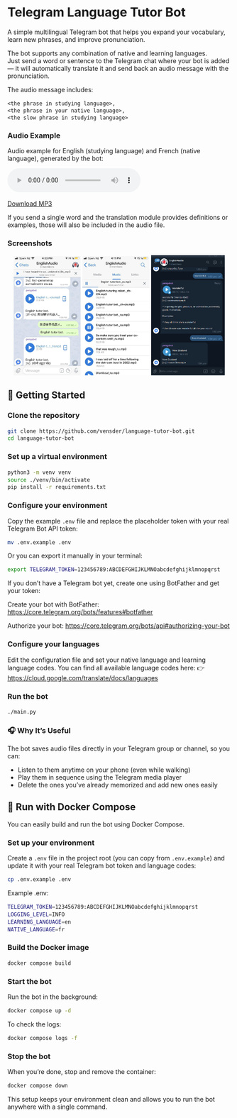 # Telegram Language Tutor Bot

A simple multilingual Telegram bot that helps you expand your vocabulary, learn new phrases, and improve pronunciation.

The bot supports any combination of native and learning languages.  
Just send a word or sentence to the Telegram chat where your bot is added — it will automatically translate it and send back an audio message with the pronunciation.

The audio message includes:

```
<the phrase in studying language>, 
<the phrase in your native language>, 
<the slow phrase in studying language>
```

### Audio Example

Audio example for English (studying language) and French (native language), generated by the bot:

<audio controls>
  <source src="examples/beautiful_city_fr.mp3" type="audio/mpeg">
  <sub>Audio element is not supported here.</sub>
</audio>

[Download MP3](examples/beautiful_city_fr.mp3)

If you send a single word and the translation module provides definitions or examples, those will also be included in the audio file.

### Screenshots

<p align="center">
  <img src="img/mobile01.jpg" alt="Mobile view 1" width="30%">
  <img src="img/mobile02.jpg" alt="Mobile view 2" width="30%">
  <img src="img/desktop02.png" alt="Desktop view" width="33%">
</p>

## 🚀 Getting Started

### Clone the repository

```sh
git clone https://github.com/vensder/language-tutor-bot.git
cd language-tutor-bot
```
### Set up a virtual environment

```sh
python3 -m venv venv
source ./venv/bin/activate
pip install -r requirements.txt
```

### Configure your environment

Copy the example `.env` file and replace the placeholder token with your real Telegram Bot API token:

```sh
mv .env.example .env
```

Or you can export it manually in your terminal:

```sh
export TELEGRAM_TOKEN=123456789:ABCDEFGHIJKLMNOabcdefghijklmnopqrst
```

If you don’t have a Telegram bot yet, create one using BotFather and get your token:

Create your bot with BotFather: https://core.telegram.org/bots/features#botfather

Authorize your bot: https://core.telegram.org/bots/api#authorizing-your-bot

### Configure your languages

Edit the configuration file and set your native language and learning language codes.
You can find all available language codes here:
👉 https://cloud.google.com/translate/docs/languages

### Run the bot

```sh
./main.py
```

### 🎧 Why It’s Useful

The bot saves audio files directly in your Telegram group or channel, so you can:

- Listen to them anytime on your phone (even while walking)
- Play them in sequence using the Telegram media player
- Delete the ones you’ve already memorized and add new ones easily

## 🐳 Run with Docker Compose

You can easily build and run the bot using Docker Compose.

### Set up your environment

Create a `.env` file in the project root (you can copy from `.env.example`) and update it with your real Telegram bot token and language codes:

```sh
cp .env.example .env
```

Example .env:

```sh
TELEGRAM_TOKEN=123456789:ABCDEFGHIJKLMNOabcdefghijklmnopqrst
LOGGING_LEVEL=INFO
LEARNING_LANGUAGE=en
NATIVE_LANGUAGE=fr
```

### Build the Docker image

```sh
docker compose build
```

### Start the bot

Run the bot in the background:

```sh
docker compose up -d
```

To check the logs:

```sh
docker compose logs -f
```

### Stop the bot

When you’re done, stop and remove the container:

```sh
docker compose down
```

This setup keeps your environment clean and allows you to run the bot anywhere with a single command.
